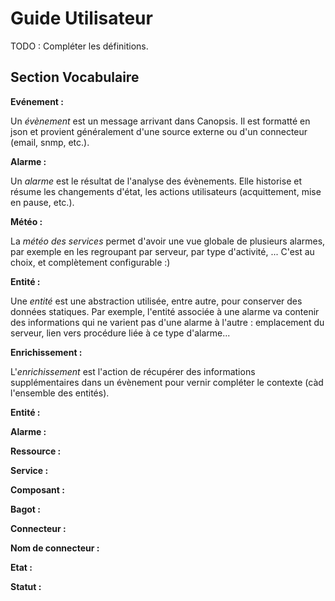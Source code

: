 # Guide Utilisateur

TODO : Compléter les définitions.  

## Section Vocabulaire

**Evénement :**  

Un *évènement* est un message arrivant dans Canopsis. Il est formatté en json et provient généralement d'une source externe ou d'un connecteur (email, snmp, etc.).

**Alarme :**  

Un *alarme* est le résultat de l'analyse des évènements. Elle historise et résume les changements d'état, les actions utilisateurs (acquittement, mise en pause, etc.).

**Météo :**  

La *météo des services* permet d'avoir une vue globale de plusieurs alarmes, par exemple en les regroupant par serveur, par type d'activité, ... C'est au choix, et complètement configurable :)

**Entité :**  

Une *entité* est une abstraction utilisée, entre autre, pour conserver des données statiques. Par exemple, l'entité associée à une alarme va contenir des informations qui ne varient pas d'une alarme à l'autre : emplacement du serveur, lien vers procédure liée à ce type d'alarme...

**Enrichissement :**

L'*enrichissement* est l'action de récupérer des informations supplémentaires dans un évènement pour vernir compléter le contexte (càd l'ensemble des entités).

**Entité :**  

**Alarme :**  

**Ressource :**  

**Service :**  

**Composant :**  

**Bagot :**  

**Connecteur :**  

**Nom de connecteur :**  

**Etat :**  

**Statut :**  